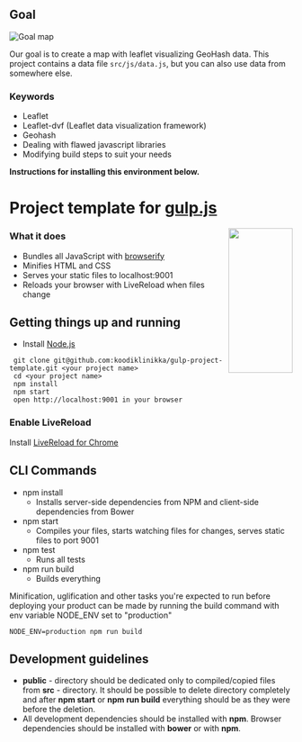 ## Goal
![Goal map](https://raw.githubusercontent.com/rikukissa/leaflet-geohash-base/master/goal.png)

Our goal is to create a map with leaflet visualizing GeoHash data. This project contains a data file `src/js/data.js`, but you can also use data from somewhere else.

### Keywords
* Leaflet
* Leaflet-dvf (Leaflet data visualization framework)
* Geohash
* Dealing with flawed javascript libraries
* Modifying build steps to suit your needs

**Instructions for installing this environment below.**


# Project template for [gulp.js](http://gulpjs.com/)
<img width="114px" height="257px" align="right" src="https://raw.githubusercontent.com/gulpjs/artwork/master/gulp-2x.png"/>

### What it does
* Bundles all JavaScript with [browserify](http://browserify.org/)
* Minifies HTML and CSS
* Serves your static files to localhost:9001
* Reloads your browser with LiveReload when files change

## Getting things up and running
- Install [Node.js](http://nodejs.org)

```
 git clone git@github.com:koodiklinikka/gulp-project-template.git <your project name>
 cd <your project name>
 npm install
 npm start
 open http://localhost:9001 in your browser
```
### Enable LiveReload
Install [LiveReload for Chrome](https://chrome.google.com/webstore/detail/livereload/jnihajbhpnppcggbcgedagnkighmdlei?hl=en)

## CLI Commands
* npm install
    * Installs server-side dependencies from NPM and client-side dependencies from Bower
* npm start
    * Compiles your files, starts watching files for changes, serves static files to port 9001
* npm test
    * Runs all tests
* npm run build
    * Builds everything

Minification, uglification and other tasks you're expected to run before deploying your product can be made by running the build command with env variable NODE_ENV set to "production"

    NODE_ENV=production npm run build

## Development guidelines
* **public** - directory should be dedicated only to compiled/copied files from **src** - directory.
  It should be possible to delete directory completely and after **npm start** or **npm run build** everything should be as they were before the deletion.
* All development dependencies should be installed with **npm**. Browser dependencies should be installed with **bower** or with **npm**.
